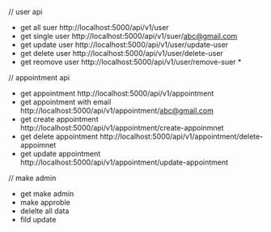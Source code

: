 // user api
* get all suer  http://localhost:5000/api/v1/user
* get single user  http://localhost:5000/api/v1/suer/abc@gmail.com
* get update user   http://localhost:5000/api/v1/user/update-user
* get delete user  http://localhost:5000/api/v1/user/delete-user
* get reomove user  http://localhost:5000/api/v1/user/remove-suer *




// appointment api
 * get appointment  http://localhost:5000/api/v1/appointment
* get appointment with email  http://localhost:5000/api/v1/appointment/abc@gmail.com
* get create appointment   http://localhost:5000/api/v1/appointment/create-appoinmnet
* get delete appointment  http://localhost:5000/api/v1/appointment/delete-appoimnet
* get update appointment  http://localhost:5000/api/v1/appointment/update-appointment

// make admin 
* get make admin 
* make approble 
* delelte all data 
* fild update
